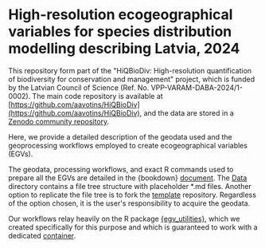 # High-resolution ecogeographical variables for species distribution modelling describing Latvia, 2024

This repository form part of the "HiQBioDiv: High-resolution quantification of biodiversity for conservation and management" project, which is funded by the Latvian Council of Science (Ref. No. VPP-VARAM-DABA-2024/1-0002). The main code repository is available at [https://github.com/aavotins/HiQBioDiv](https://github.com/aavotins/HiQBioDiv), and the data are stored in a [Zenodo community repository](https://zenodo.org/communities/hiqbiodiv/records?q=&l=list&p=1&s=10&sort=newest).

Here, we provide a detailed description of the geodata used and the geoprocessing workflows employed to create ecogeographical variables (EGVs). 

The geodata, processing workflows, and exact R commands used to prepare all the EGVs are detailed in the {bookdown} [document](https://aavotins.github.io/HiQBioDiv_EGVs/). The [Data](./Data/Geodata/) directory contains a file tree structure with placeholder *.md files. Another option to replicate the file tree is to fork the [template](https://github.com/aavotins/HiQBioDiv_FileTree) repository. Regardless of the option chosen, it is the user's responsibility to acquire the geodata.

Our workflows relay heavily on the R package [{egv_utilities}](), which we created specifically for this purpose and which is guaranteed to work with a dedicated [container]().
